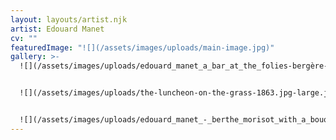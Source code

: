 ```yaml
---
layout: layouts/artist.njk
artist: Edouard Manet
cv: ""
featuredImage: "![](/assets/images/uploads/main-image.jpg)"
gallery: >-
  ![](/assets/images/uploads/edouard_manet_a_bar_at_the_folies-bergère-945x705.jpeg)


  ![](/assets/images/uploads/the-luncheon-on-the-grass-1863.jpg-large.jpg)


  ![](/assets/images/uploads/edouard_manet_-_berthe_morisot_with_a_bouquet_of_violets_-_google_art_home.webp)
---
```

